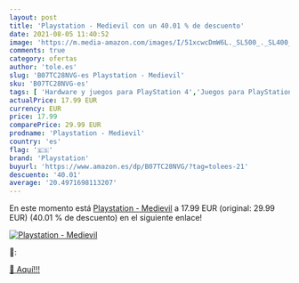 ```yaml
---
layout: post
title: 'Playstation - Medievil con un 40.01 % de descuento'
date: 2021-08-05 11:40:52
image: 'https://m.media-amazon.com/images/I/51xcwcDmW6L._SL500_._SL400_.jpg'
comments: true
category: ofertas
author: 'tole.es'
slug: 'B07TC28NVG-es Playstation - Medievil'
sku: 'B07TC28NVG-es'
tags: [ 'Hardware y juegos para PlayStation 4','Juegos para PlayStation 4','Videojuegos','playstation', ]
actualPrice: 17.99 EUR
currency: EUR
price: 17.99
comparePrice: 29.99 EUR
prodname: 'Playstation - Medievil'
country: 'es'
flag: '🇪🇸'
brand: 'Playstation'
buyurl: 'https://www.amazon.es/dp/B07TC28NVG/?tag=tolees-21'
descuento: '40.01'
average: '20.4971698113207'
---
```


En este momento está [Playstation - Medievil](https://www.amazon.es/dp/B07TC28NVG/?tag=tolees-21) a 17.99 EUR (original: 29.99 EUR) (40.01 %  de descuento) en el siguiente enlace!

[![Playstation - Medievil](https://m.media-amazon.com/images/I/51xcwcDmW6L._SL500_._SL400_.jpg)](https://www.amazon.es/dp/B07TC28NVG/?tag=tolees-21)

🔎:


[🛒 Aquí!!!](https://www.amazon.es/dp/B07TC28NVG/?tag=tolees-21)
